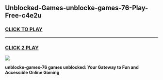 
## Unblocked-Games-unblocke-games-76-Play-Free-c4e2u
<h3>
<a href="https://premium76.site?title=unblocke-games-76&ref=20A">CLICK TO PLAY</a></h3>
<hr>

<h3>
<a href="https://premium76.site?title=unblocke-games-76&ref=20A">CLICK 2 PLAY</a>
  
</h3>

<a href="https://premium76.site?title=unblocke-games-76&ref=20A"><img src="https://clearcache.store/games.png"></a>


**unblocke-games-76 games unblocked: Your Gateway to Fun and Accessible Online Gaming**
